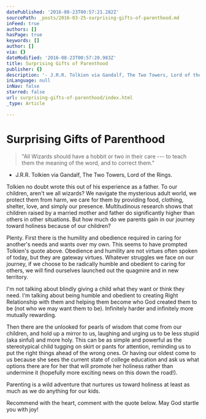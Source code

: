 ```yaml
---
datePublished: '2016-08-23T00:57:21.282Z'
sourcePath: _posts/2016-03-25-surprising-gifts-of-parenthood.md
inFeed: true
authors: []
hasPage: true
keywords: []
author: []
via: {}
dateModified: '2016-08-23T00:57:20.983Z'
title: Surprising Gifts of Parenthood
publisher: {}
description: '- J.R.R. Tolkien via Gandalf, The Two Towers, Lord of the Rings.'
inLanguage: null
inNav: false
starred: false
url: surprising-gifts-of-parenthood/index.html
_type: Article

---
```

# Surprising Gifts of Parenthood

> "All Wizards should have a hobbit or two in their care --- to teach them the meaning of the word, and to correct them."

- J.R.R. Tolkien via Gandalf, The Two Towers, Lord of the Rings.

Tolkien no doubt wrote this out of his experience as a father. To our children, aren't we all wizards? We navigate the mysterious adult world, we protect them from harm, we care for them by providing food, clothing, shelter, love, and simply our presence. Multitudinous research shows that children raised by a married mother and father do significantly higher than others in other situations. But how much do we parents gain in our journey toward holiness because of our children?

Plenty. First there is the humility and obedience required in caring for another's needs and wants over my own. This seems to have prompted Tolkien's quote above. Obedience and humility are not virtues often spoken of today, but they are gateway virtues. Whatever struggles we face on our journey, if we choose to be radically humble and obedient to caring for others, we will find ourselves launched out the quagmire and in new territory.

I'm not talking about blindly giving a child what they want or think they need. I'm talking about being humble and obedient to creating Right Relationship with them and helping them become who God created them to be (not who we may want them to be). Infinitely harder and infinitely more mutually rewarding.

Then there are the unlooked for pearls of wisdom that come from our children, and hold up a mirror to us, laughing and urging us to be less stupid (aka sinful) and more holy. This can be as simple and powerful as the stereotypical child tugging on skirt or pants for attention, reminding us to put the right things ahead of the wrong ones. Or having our oldest come to us because she sees the current state of college education and ask us what options there are for her that will promote her holiness rather than undermine it (hopefully more exciting news on this down the road!).

Parenting is a wild adventure that nurtures us toward holiness at least as much as we do anything for our kids.

Recommend with the heart, comment with the quote below. May God startle you with joy!